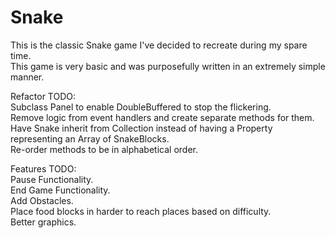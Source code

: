 Snake
=========

This is the classic Snake game I've decided to recreate during my spare time.<br />
This game is very basic and was purposefully written in an extremely simple manner.<br />

Refactor TODO:<br />
Subclass Panel to enable DoubleBuffered to stop the flickering.<br />
Remove logic from event handlers and create separate methods for them.<br />
Have Snake inherit from Collection instead of having a Property representing an Array of SnakeBlocks.<br />
Re-order methods to be in alphabetical order.

Features TODO:<br />
Pause Functionality.<br />
End Game Functionality.<br />
Add Obstacles.<br />
Place food blocks in harder to reach places based on difficulty.<br />
Better graphics.
